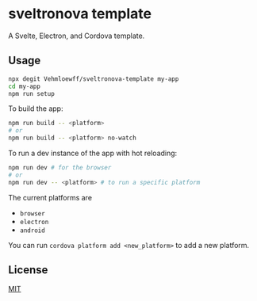 # sveltronova template

A Svelte, Electron, and Cordova template.

## Usage

```bash
npx degit Vehmloewff/sveltronova-template my-app
cd my-app
npm run setup
```

To build the app:

```bash
npm run build -- <platform>
# or
npm run build -- <platform> no-watch
```

To run a dev instance of the app with hot reloading:

```bash
npm run dev # for the browser
# or
npm run dev -- <platform> # to run a specific platform
```

The current platforms are

- `browser`
- `electron`
- `android`

You can run `cordova platform add <new_platform>` to add a new platform.

## License

[MIT](/LICENSE)
